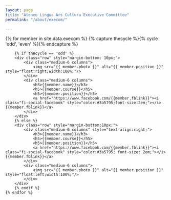 ```yaml
---
layout: page
title: "Ateneo Lingua Ars Cultura Executive Committee"
permalink: "/about/execom/"

---
```

<style>
    header {
        text-align: center;
    }
</style>
<div>
    {% for member in site.data.execom %}
        {% capture thecycle %}{% cycle 'odd', 'even' %}{% endcapture %}
        
        {% if thecycle == 'odd' %}
        <div class="row" style="margin-bottom: 10px;">
            <div class="medium-6 columns">
                <img src="{{ member.photo }}" alt="{{ member.position }}" style="float:right;width:100%;"/>
            </div>
            <div class="medium-6 columns">
                <h3>{{member.name}}</h3>
                <h5>{{member.course}}</h5>
                <h5>{{member.position}}</h5>
                <a href="https://www.facebook.com/{{member.fblink}}"><i class="fi-social-facebook" style="color:#3a5795;font-size:2em;"></i> {{member.fblink}}</a>
            </div>
        </div>
        {% else %}
        <div class="row" style="margin-bottom:10px;">
            <div class="medium-6 columns" style="text-align:right;">
                <h3>{{member.name}}</h3>
                <h5>{{member.course}}</h5>
                <h5>{{member.position}}</h5>
                <a href="https://www.facebook.com/{{member.fblink}}"><i class="fi-social-facebook" style="color:#3a5795; font-size: 2em;"></i> {{member.fblink}}</a>
            </div>
            <div class="medium-6 columns">
                <img src="{{ member.photo }}" alt="{{ member.position }}" style="float:left;width:100%;"/>
            </div>
        </div>
        {% endif %}
    {% endfor %}
</div>